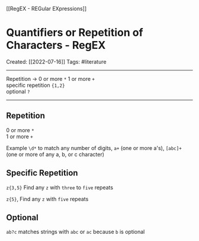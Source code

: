 [[RegEX - REGular EXpressions]]

# Quantifiers or Repetition of Characters - RegEX
Created:  [[2022-07-16]]
Tags: #literature 

---
Repetition ->     0 or more `*`      1 or more  `+`    
specific repetition `{1,2}`       
optional `?`

---

## Repetition
0 or more `*`      
1 or more  `+`        

Example 
`\d*` to match any number of digits,
`a+` (one or more a's), 
`[abc]+` (one or more of any a, b, or c character)


## Specific Repetition
`z{3,5}` 
Find any `z` with  `three` to `five` repeats 

`z{5}`, 
Find any `z` with `five` repeats


## Optional 
`ab?c`
matches strings with `abc` or `ac`
because `b` is optional









